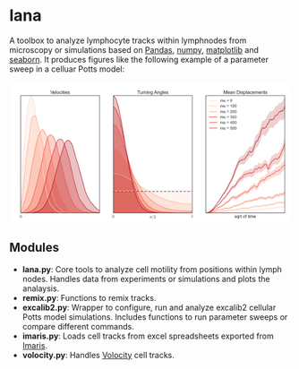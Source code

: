 lana
====

A toolbox to analyze lymphocyte tracks within lymphnodes from microscopy or simulations based on [Pandas](http://pandas.pydata.org/), [numpy](http://www.numpy.org/), [matplotlib](http://matplotlib.org/) and [seaborn](http://web.stanford.edu/~mwaskom/software/seaborn/). It produces figures like the following example of a parameter sweep in a celluar Potts model:

![alt text](Examples/sweep.png "Plot of a parameter sweep")


Modules
-------
  * **lana.py**: Core tools to analyze cell motility from positions within lymph nodes. Handles data from experiments or simulations and plots the analaysis.
  * **remix.py**: Functions to remix tracks.
  * **excalib2.py**: Wrapper to configure, run and analyze excalib2 cellular Potts model simulations. Includes functions to run parameter sweeps or compare different commands.
  * **imaris.py**: Loads cell tracks from excel spreadsheets exported from [Imaris](http://www.bitplane.com/imaris/imaris).
  * **volocity.py**: Handles [Volocity](http://www.perkinelmer.co.uk/volocity) cell tracks.
